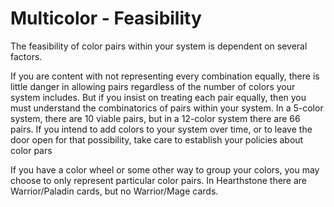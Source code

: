 # Multicolor - Feasibility

The feasibility of color pairs within your system is dependent on several factors.

If you are content with not representing every combination equally, there is little danger in allowing pairs regardless of the number of colors your system includes. But if you insist on treating each pair equally, then you must understand the combinatorics of pairs within your system. In a 5-color system, there are 10 viable pairs, but in a 12-color system there are 66 pairs. If you intend to add colors to your system over time, or to leave the door open for that possibility, take care to establish your policies about color pars

If you have a color wheel or some other way to group your colors, you may choose to only represent particular color pairs. In Hearthstone there are Warrior/Paladin cards, but no Warrior/Mage cards.

